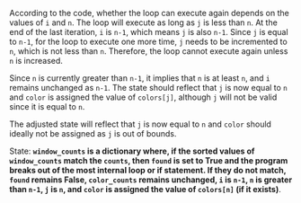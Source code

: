 According to the code, whether the loop can execute again depends on the values of `i` and `n`. The loop will execute as long as `j` is less than `n`. At the end of the last iteration, `i` is `n-1`, which means `j` is also `n-1`. Since `j` is equal to `n-1`, for the loop to execute one more time, `j` needs to be incremented to `n`, which is not less than `n`. Therefore, the loop cannot execute again unless `n` is increased. 

Since `n` is currently greater than `n-1`, it implies that `n` is at least `n`, and `i` remains unchanged as `n-1`. The state should reflect that `j` is now equal to `n` and `color` is assigned the value of `colors[j]`, although `j` will not be valid since it is equal to `n`.

The adjusted state will reflect that `j` is now equal to `n` and `color` should ideally not be assigned as `j` is out of bounds.

State: **`window_counts` is a dictionary where, if the sorted values of `window_counts` match the `counts`, then `found` is set to True and the program breaks out of the most internal loop or if statement. If they do not match, `found` remains False, `color_counts` remains unchanged, `i` is `n-1`, `n` is greater than `n-1`, `j` is `n`, and `color` is assigned the value of `colors[n]` (if it exists)**.